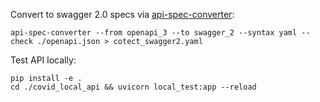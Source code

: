 


Convert to swagger 2.0 specs via [api-spec-converter](https://github.com/LucyBot-Inc/api-spec-converter):

```
api-spec-converter --from openapi_3 --to swagger_2 --syntax yaml --check ./openapi.json > cotect_swagger2.yaml
```


Test API locally:
```
pip install -e .
cd ./covid_local_api && uvicorn local_test:app --reload
```
